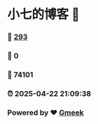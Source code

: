 # 小七的博客 :link:  
### :page_facing_up: [293](/tag.html) 
### :speech_balloon: 0 
### :hibiscus: 74101 
### :alarm_clock: 2025-04-22 21:09:38 
### Powered by :heart: [Gmeek](https://github.com/Meekdai/Gmeek)

